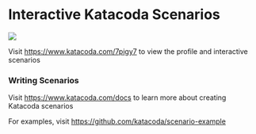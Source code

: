 # Interactive Katacoda Scenarios

[![](http://shields.katacoda.com/katacoda/7pigy7/count.svg)](https://www.katacoda.com/7pigy7 "Get your profile on Katacoda.com")

Visit https://www.katacoda.com/7pigy7 to view the profile and interactive scenarios

### Writing Scenarios
Visit https://www.katacoda.com/docs to learn more about creating Katacoda scenarios

For examples, visit https://github.com/katacoda/scenario-example
